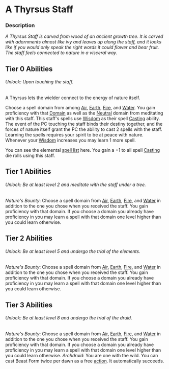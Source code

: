 # A Thyrsus Staff

### Description
*A Thyrsus Staff is carved from wood of an ancient growth tree. It is carved with adornments almost like ivy and leaves up along the staff, and it looks like if you would only speak the right words it could flower and bear fruit. The staff feels connected to nature in a visceral way.*

## Tier 0 Abilities
###### Unlock: Upon touching the staff.
A Thyrsus lets the wielder connect to the energy of nature itself.

Choose a spell domain from among [Air](../../../../Magic/Spell%20Domains/Air.md), [Earth](../../../../Magic/Spell%20Domains/Earth.md), [Fire](../../../../Magic/Spell%20Domains/Fire.md), and [Water](../../../../Magic/Spell%20Domains/Water.md). You gain proficiency with that [Domain](../../../../Magic/Spell%20Domains/!Domain%20Index.md) as well as the [Neutral](../../../../Magic/Spell%20Domains/Neutral.md) domain from meditating with this staff. This staff's spells use [Wisdom](../../../../Player%20Character%20Components/Chosen%20Statistics/Wisdom.md) as their spell [Casting](../../../../Magic/Casting%20Spells.md) ability. The event of the PC touching the staff binds their destiny together, and the forces of nature itself grant the PC the ability to cast 2 spells with the staff. Learning the spells requires your spirit to be at peace with nature. Whenever your [Wisdom](../../../../Player%20Character%20Components/Chosen%20Statistics/Wisdom.md) increases you may learn 1 more spell.

You can see the elemental [spell list](../../../../Magic/Spells/Spell%20Index.md) here. You gain a +1 to all spell [Casting](../../../../Magic/Casting%20Spells.md) die rolls using this staff.

## Tier 1 Abilities
###### Unlock: Be at least level 2 and meditate with the staff under a tree.
*Nature's Bounty*: 
	Choose a spell domain from [Air](../../../../Magic/Spell%20Domains/Air.md), [Earth](../../../../Magic/Spell%20Domains/Earth.md), [Fire](../../../../Magic/Spell%20Domains/Fire.md), and [Water](../../../../Magic/Spell%20Domains/Water.md) in addition to the one you chose when you received the staff. You gain proficiency with that domain. If you choose a domain you already have proficiency in you may learn a spell with that domain one level higher than you could learn otherwise.

## Tier 2 Abilities
###### Unlock: Be at least level 5 and undergo the trial of the elements.
*Nature's Bounty*: 
	Choose a spell domain from [Air](../../../../Magic/Spell%20Domains/Air.md), [Earth](../../../../Magic/Spell%20Domains/Earth.md), [Fire](../../../../Magic/Spell%20Domains/Fire.md), and [Water](../../../../Magic/Spell%20Domains/Water.md) in addition to the one you chose when you received the staff. You gain proficiency with that domain. If you choose a domain you already have proficiency in you may learn a spell with that domain one level higher than you could learn otherwise.

## Tier 3 Abilities
###### Unlock: Be at least level 8 and undergo the trial of the druid.
*Nature's Bounty*: 
	Choose a spell domain from [Air](../../../../Magic/Spell%20Domains/Air.md), [Earth](../../../../Magic/Spell%20Domains/Earth.md), [Fire](../../../../Magic/Spell%20Domains/Fire.md), and [Water](../../../../Magic/Spell%20Domains/Water.md) in addition to the one you chose when you received the staff. You gain proficiency with that domain. If you choose a domain you already have proficiency in you may learn a spell with that domain one level higher than you could learn otherwise.
*Archdruid*:
	You are one with the wild. You can cast Beast Form twice per dawn as a free [action](../../../../Game%20Structure/Action.md). It automatically succeeds.